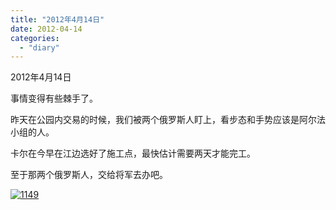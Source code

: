 ```yaml
---
title: "2012年4月14日"
date: 2012-04-14
categories: 
  - "diary"
---
```


2012年4月14日

事情变得有些棘手了。

昨天在公园内交易的时候，我们被两个俄罗斯人盯上，看步态和手势应该是阿尔法小组的人。

卡尔在今早在江边选好了施工点，最快估计需要两天才能完工。

至于那两个俄罗斯人，交给将军去办吧。

[![](/blog/images/1149.jpg "1149")](http://lofyer.org/wp-content/uploads/2012/04/1149.jpg)
